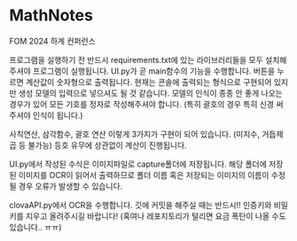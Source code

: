 # MathNotes
FOM 2024 하계 컨퍼런스

프로그램을 실행하기 전 반드시 requirements.txt에 있는 라이브러리들을 모두 설치해주셔야 프로그램이 실행됩니다.
UI.py가 곧 main함수의 기능을 수행합니다.
버튼을 누르면 계산값이 숫자형으로 출력됩니다.
현재는 콘솔에 출력되는 형식으로 구현되어 있지만 생성 모델의 입력으로 넣으셔도 될 것 같습니다.
모델의 인식이 종종 안 좋게 나오는 경우가 있어 모든 기호를 정자로 작성해주셔야 합니다. (특히 괄호의 경우 특히 신경 써주셔야 인식이 됩니다.)

사칙연산, 삼각함수, 괄호 연산 이렇게 3가지가 구현이 되어 있습니다. (미지수, 거듭제곱 등 불가능)
등호 유무에 상관없이 계산이 진행됩니다.

UI.py에서 작성된 수식은 이미지파일로 capture폴더에 저장됩니다. 
해당 폴더에 저장된 이미지를 OCR이 읽어서 출력하므로 폴더 이름 혹은 저장되는 이미지의 이름이 수정될 경우 오류가 발생할 수 있습니다. 

clovaAPI.py에서 OCR을 수행합니다.
깃에 커밋을 해주실 때는 반드시!! 인증키와 비밀키를 지우고 올려주시길 바랍니다! (혹여나 레포지토리가 털리면 요금 폭탄이 나올 수도 있습니다.. ㅠㅠ)

